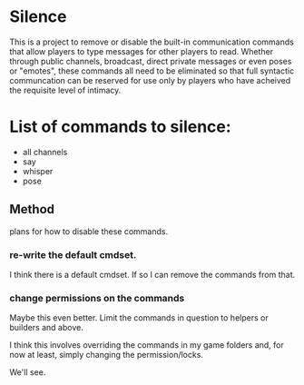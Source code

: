 # Silence 

This is a project to remove or disable the built-in communication commands that
allow players to type messages for other players to read.  Whether through
public channels, broadcast, direct private messages or even poses or "emotes",
these commands all need to be eliminated so that full syntactic communcation
can be reserved for use only by players who have acheived the requisite level
of intimacy.

# List of commands to silence:

* all channels
* say
* whisper
* pose

## Method

plans for how to disable these commands.

### re-write the default cmdset. 
I think there is a default cmdset. If so I can remove the commands from that.

### change permissions on the commands
Maybe this even better. Limit the commands in question to helpers or builders
and above.

I think this involves overriding the commands in my game folders and,
for now at least, simply changing the permission/locks.

We'll see.
